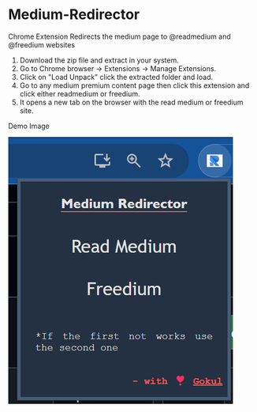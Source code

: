 # Medium-Redirector
Chrome Extension Redirects the medium page to @readmedium and @freedium websites

1. Download the zip file and extract in your system.
2. Go to Chrome browser -> Extensions -> Manage Extensions.
3. Click on "Load Unpack" click the extracted folder and load.
4. Go to any medium premium content page then click this extension and click either readmedium or freedium.
5. It opens a new tab on the browser with the read medium or freedium site.

Demo Image

![Demo image of the site](https://github.com/MASTERGOKUL/Medium-Redirector/blob/main/Screenshot%202024-09-01%20134924.png)
